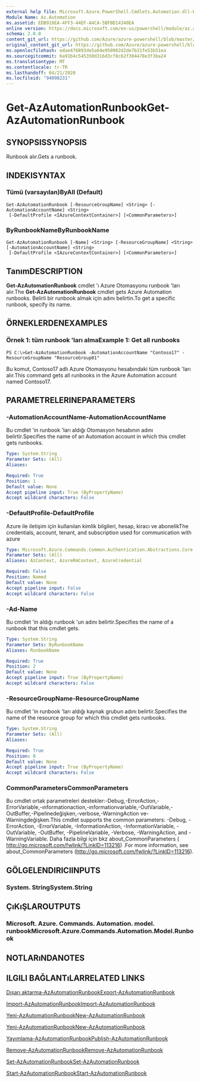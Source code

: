 ```yaml
---
external help file: Microsoft.Azure.PowerShell.Cmdlets.Automation.dll-Help.xml
Module Name: Az.Automation
ms.assetid: EDB918EA-4FF3-44EF-A4CA-5BFBD14340EA
online version: https://docs.microsoft.com/en-us/powershell/module/az.automation/get-azautomationrunbook
schema: 2.0.0
content_git_url: https://github.com/Azure/azure-powershell/blob/master/src/Automation/Automation/help/Get-AzAutomationRunbook.md
original_content_git_url: https://github.com/Azure/azure-powershell/blob/master/src/Automation/Automation/help/Get-AzAutomationRunbook.md
ms.openlocfilehash: edae476893de5a64e950902d2de7b31fe53b51ea
ms.sourcegitcommit: 6a91b4c545350d316d3cf8c62f384478e3f3ba24
ms.translationtype: MT
ms.contentlocale: tr-TR
ms.lasthandoff: 04/21/2020
ms.locfileid: "94098231"
---
```

# <span data-ttu-id="b80d6-101">Get-AzAutomationRunbook</span><span class="sxs-lookup"><span data-stu-id="b80d6-101">Get-AzAutomationRunbook</span></span>

## <span data-ttu-id="b80d6-102">SYNOPSIS</span><span class="sxs-lookup"><span data-stu-id="b80d6-102">SYNOPSIS</span></span>
<span data-ttu-id="b80d6-103">Runbook alır.</span><span class="sxs-lookup"><span data-stu-id="b80d6-103">Gets a runbook.</span></span>

## <span data-ttu-id="b80d6-104">INDEKI</span><span class="sxs-lookup"><span data-stu-id="b80d6-104">SYNTAX</span></span>

### <span data-ttu-id="b80d6-105">Tümü (varsayılan)</span><span class="sxs-lookup"><span data-stu-id="b80d6-105">ByAll (Default)</span></span>
```
Get-AzAutomationRunbook [-ResourceGroupName] <String> [-AutomationAccountName] <String>
 [-DefaultProfile <IAzureContextContainer>] [<CommonParameters>]
```

### <span data-ttu-id="b80d6-106">ByRunbookName</span><span class="sxs-lookup"><span data-stu-id="b80d6-106">ByRunbookName</span></span>
```
Get-AzAutomationRunbook [-Name] <String> [-ResourceGroupName] <String> [-AutomationAccountName] <String>
 [-DefaultProfile <IAzureContextContainer>] [<CommonParameters>]
```

## <span data-ttu-id="b80d6-107">Tanım</span><span class="sxs-lookup"><span data-stu-id="b80d6-107">DESCRIPTION</span></span>
<span data-ttu-id="b80d6-108">**Get-AzAutomationRunbook** cmdlet 'ı Azure Otomasyonu runbook 'ları alır.</span><span class="sxs-lookup"><span data-stu-id="b80d6-108">The **Get-AzAutomationRunbook** cmdlet gets Azure Automation runbooks.</span></span>
<span data-ttu-id="b80d6-109">Belirli bir runbook almak için adını belirtin.</span><span class="sxs-lookup"><span data-stu-id="b80d6-109">To get a specific runbook, specify its name.</span></span>

## <span data-ttu-id="b80d6-110">ÖRNEKLERDEN</span><span class="sxs-lookup"><span data-stu-id="b80d6-110">EXAMPLES</span></span>

### <span data-ttu-id="b80d6-111">Örnek 1: tüm runbook 'ları alma</span><span class="sxs-lookup"><span data-stu-id="b80d6-111">Example 1: Get all runbooks</span></span>
```
PS C:\>Get-AzAutomationRunbook -AutomationAccountName "Contoso17" -ResourceGroupName "ResourceGroup01"
```

<span data-ttu-id="b80d6-112">Bu komut, Contoso17 adlı Azure Otomasyonu hesabındaki tüm runbook 'ları alır.</span><span class="sxs-lookup"><span data-stu-id="b80d6-112">This command gets all runbooks in the Azure Automation account named Contoso17.</span></span>

## <span data-ttu-id="b80d6-113">PARAMETRELERINE</span><span class="sxs-lookup"><span data-stu-id="b80d6-113">PARAMETERS</span></span>

### <span data-ttu-id="b80d6-114">-AutomationAccountName</span><span class="sxs-lookup"><span data-stu-id="b80d6-114">-AutomationAccountName</span></span>
<span data-ttu-id="b80d6-115">Bu cmdlet 'in runbook 'ları aldığı Otomasyon hesabının adını belirtir.</span><span class="sxs-lookup"><span data-stu-id="b80d6-115">Specifies the name of an Automation account in which this cmdlet gets runbooks.</span></span>

```yaml
Type: System.String
Parameter Sets: (All)
Aliases:

Required: True
Position: 1
Default value: None
Accept pipeline input: True (ByPropertyName)
Accept wildcard characters: False
```

### <span data-ttu-id="b80d6-116">-DefaultProfile</span><span class="sxs-lookup"><span data-stu-id="b80d6-116">-DefaultProfile</span></span>
<span data-ttu-id="b80d6-117">Azure ile iletişim için kullanılan kimlik bilgileri, hesap, kiracı ve abonelik</span><span class="sxs-lookup"><span data-stu-id="b80d6-117">The credentials, account, tenant, and subscription used for communication with azure</span></span>

```yaml
Type: Microsoft.Azure.Commands.Common.Authentication.Abstractions.Core.IAzureContextContainer
Parameter Sets: (All)
Aliases: AzContext, AzureRmContext, AzureCredential

Required: False
Position: Named
Default value: None
Accept pipeline input: False
Accept wildcard characters: False
```

### <span data-ttu-id="b80d6-118">-Ad</span><span class="sxs-lookup"><span data-stu-id="b80d6-118">-Name</span></span>
<span data-ttu-id="b80d6-119">Bu cmdlet 'in aldığı runbook 'un adını belirtir.</span><span class="sxs-lookup"><span data-stu-id="b80d6-119">Specifies the name of a runbook that this cmdlet gets.</span></span>

```yaml
Type: System.String
Parameter Sets: ByRunbookName
Aliases: RunbookName

Required: True
Position: 2
Default value: None
Accept pipeline input: True (ByPropertyName)
Accept wildcard characters: False
```

### <span data-ttu-id="b80d6-120">-ResourceGroupName</span><span class="sxs-lookup"><span data-stu-id="b80d6-120">-ResourceGroupName</span></span>
<span data-ttu-id="b80d6-121">Bu cmdlet 'in runbook 'ları aldığı kaynak grubun adını belirtir.</span><span class="sxs-lookup"><span data-stu-id="b80d6-121">Specifies the name of the resource group for which this cmdlet gets runbooks.</span></span>

```yaml
Type: System.String
Parameter Sets: (All)
Aliases:

Required: True
Position: 0
Default value: None
Accept pipeline input: True (ByPropertyName)
Accept wildcard characters: False
```

### <span data-ttu-id="b80d6-122">CommonParameters</span><span class="sxs-lookup"><span data-stu-id="b80d6-122">CommonParameters</span></span>
<span data-ttu-id="b80d6-123">Bu cmdlet ortak parametreleri destekler:-Debug,-ErrorAction,-ErrorVariable,-ınformationaction,-ınformationvariable,-OutVariable,-OutBuffer,-Pipelinedeğişken,-verbose,-WarningAction ve-Warningdeğişken.</span><span class="sxs-lookup"><span data-stu-id="b80d6-123">This cmdlet supports the common parameters: -Debug, -ErrorAction, -ErrorVariable, -InformationAction, -InformationVariable, -OutVariable, -OutBuffer, -PipelineVariable, -Verbose, -WarningAction, and -WarningVariable.</span></span> <span data-ttu-id="b80d6-124">Daha fazla bilgi için bkz about_CommonParameters ( http://go.microsoft.com/fwlink/?LinkID=113216) .</span><span class="sxs-lookup"><span data-stu-id="b80d6-124">For more information, see about_CommonParameters (http://go.microsoft.com/fwlink/?LinkID=113216).</span></span>

## <span data-ttu-id="b80d6-125">GÖLGELENDIRICI</span><span class="sxs-lookup"><span data-stu-id="b80d6-125">INPUTS</span></span>

### <span data-ttu-id="b80d6-126">System. String</span><span class="sxs-lookup"><span data-stu-id="b80d6-126">System.String</span></span>

## <span data-ttu-id="b80d6-127">ÇıKıŞLAR</span><span class="sxs-lookup"><span data-stu-id="b80d6-127">OUTPUTS</span></span>

### <span data-ttu-id="b80d6-128">Microsoft. Azure. Commands. Automation. model. runbook</span><span class="sxs-lookup"><span data-stu-id="b80d6-128">Microsoft.Azure.Commands.Automation.Model.Runbook</span></span>

## <span data-ttu-id="b80d6-129">NOTLARıNDA</span><span class="sxs-lookup"><span data-stu-id="b80d6-129">NOTES</span></span>

## <span data-ttu-id="b80d6-130">ILGILI BAĞLANTıLAR</span><span class="sxs-lookup"><span data-stu-id="b80d6-130">RELATED LINKS</span></span>

[<span data-ttu-id="b80d6-131">Dışarı aktarma-AzAutomationRunbook</span><span class="sxs-lookup"><span data-stu-id="b80d6-131">Export-AzAutomationRunbook</span></span>](./Export-AzAutomationRunbook.md)

[<span data-ttu-id="b80d6-132">Import-AzAutomationRunbook</span><span class="sxs-lookup"><span data-stu-id="b80d6-132">Import-AzAutomationRunbook</span></span>](./Import-AzAutomationRunbook.md)

[<span data-ttu-id="b80d6-133">Yeni-AzAutomationRunbook</span><span class="sxs-lookup"><span data-stu-id="b80d6-133">New-AzAutomationRunbook</span></span>](./New-AzAutomationRunbook.md)

[<span data-ttu-id="b80d6-134">Yeni-AzAutomationRunbook</span><span class="sxs-lookup"><span data-stu-id="b80d6-134">New-AzAutomationRunbook</span></span>](./New-AzAutomationRunbook.md)

[<span data-ttu-id="b80d6-135">Yayımlama-AzAutomationRunbook</span><span class="sxs-lookup"><span data-stu-id="b80d6-135">Publish-AzAutomationRunbook</span></span>](./Publish-AzAutomationRunbook.md)

[<span data-ttu-id="b80d6-136">Remove-AzAutomationRunbook</span><span class="sxs-lookup"><span data-stu-id="b80d6-136">Remove-AzAutomationRunbook</span></span>](./Remove-AzAutomationRunbook.md)

[<span data-ttu-id="b80d6-137">Set-AzAutomationRunbook</span><span class="sxs-lookup"><span data-stu-id="b80d6-137">Set-AzAutomationRunbook</span></span>](./Set-AzAutomationRunbook.md)

[<span data-ttu-id="b80d6-138">Start-AzAutomationRunbook</span><span class="sxs-lookup"><span data-stu-id="b80d6-138">Start-AzAutomationRunbook</span></span>](./Start-AzAutomationRunbook.md)


